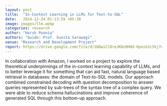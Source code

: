 ```yaml
---
layout: post
title:  "In-Context Learning in LLMs for Text-to-SQL"
date:   2024-12-24 01:13:59 +05:30
image: images/llm.webp
categories: research
author: "Harsh Poonia"
authors: "Guide: Prof. Sunita Sarawagi"
venue: "Research and Development Project"
report: https://drive.google.com/file/d/1BQwiCl0reJKDo9HOd-Kposh2c5kj7q7z/view?usp=drive_link
---
```

In collaboration with Amazon, I worked on a project to explore the theoretical underpinnings of the in-context learning capability of LLMs, and to better leverage it for something that can aid fast, natural language based retrieval in databases: the domain of Text-to-SQL models. Our approach combined constrained decoding with question decomposition to answer queries represented by sub-trees of the syntax tree of a complex query. We were able to reduce schema hallucinations and improve coherence of generated SQL through this bottom-up approach.
